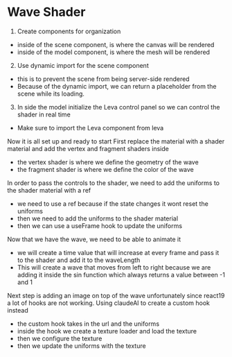 # Wave Shader

1. Create components for organization
- inside of the scene component, is where the canvas will be rendered
- inside of the model component, is where the mesh will be rendered

2. Use dynamic import for the scene component
- this is to prevent the scene from being server-side rendered
- Because of the dynamic import, we can return a placeholder from the scene while its loading.

3. In side the model initialize the Leva control panel so we can control the shader in real time
- Make sure to import the Leva component from leva

Now it is all set up and ready to start
First replace the material with a shader material and add the vertex and fragment shaders inside
- the vertex shader is where we define the geometry of the wave
- the fragment shader is where we define the color of the wave

In order to pass the controls to the shader, we need to add the uniforms to the shader material with a ref
- we need to use a ref because if the state changes it wont reset the uniforms
- then we need to add the uniforms to the shader material
- then we can use a useFrame hook to update the uniforms

Now that we have the wave, we need to be able to animate it
- we will create a time value that will increase at every frame and pass it to the shader and add it to the waveLength
- This will create a wave that moves from left to right because we are adding it inside the sin function which always returns a value between -1 and 1

Next step is adding an image on top of the wave
unfortunately since react19 a lot of hooks are not working. Using claudeAI to create a custom hook instead
- the custom hook takes in the url and the uniforms
- inside the hook we create a texture loader and load the texture
- then we configure the texture
- then we update the uniforms with the texture


